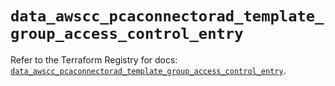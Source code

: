 # `data_awscc_pcaconnectorad_template_group_access_control_entry`

Refer to the Terraform Registry for docs: [`data_awscc_pcaconnectorad_template_group_access_control_entry`](https://registry.terraform.io/providers/hashicorp/awscc/0.70.0/docs/data-sources/pcaconnectorad_template_group_access_control_entry).
